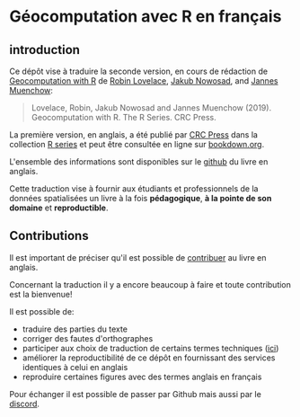 # Géocomputation avec R en français  

## introduction

Ce dépôt vise à traduire la seconde version, en cours de rédaction de [Geocomputation with R](https://geocompr.robinlovelace.net/) de [Robin Lovelace](https://www.robinlovelace.net), [Jakub Nowosad](https://jakubnowosad.com/), and [Jannes Muenchow](https://github.com/jannes-m):

> Lovelace, Robin, Jakub Nowosad and Jannes Muenchow (2019). Geocomputation with R. The R Series. CRC Press.

La première version, en anglais, a été publié par [CRC Press](https://www.routledge.com/Geocomputation-with-R/Lovelace-Nowosad-Muenchow/p/book/9781138304512) dans la collection [R series](https://www.routledge.com/Chapman--HallCRC-The-R-Series/book-series/CRCTHERSER) et peut être consultée en ligne sur [bookdown.org](https://bookdown.org/robinlovelace/geocompr/). 

L'ensemble des informations sont disponibles sur le [github](https://github.com/Robinlovelace/geocompr) du livre en anglais.

Cette traduction vise à fournir aux étudiants et professionnels de la données spatialisées un livre à la fois **pédagogique**, **à la pointe de son domaine** et **reproductible**. 

## Contributions 

Il est important de préciser qu'il est possible de [contribuer](https://github.com/Robinlovelace/geocompr#contributing) au livre en anglais. 

Concernant la traduction il y a encore beaucoup à faire et toute contribution est la bienvenue!

Il est possible de: 

- traduire des parties du texte   
- corriger des fautes d'orthographes  
- participer aux choix de traduction de certains termes techniques ([ici](https://github.com/geocompr/fr/issues?q=is%3Aissue+is%3Aopen+label%3Atranslation))  
- améliorer la reproductibilité de ce dépôt en fournissant des services identiques à celui en anglais
- reproduire certaines figures avec des termes anglais en français 

Pour échanger il est possible de passer par Github mais aussi par le [discord](https://discord.gg/Zt8sphjkKT). 